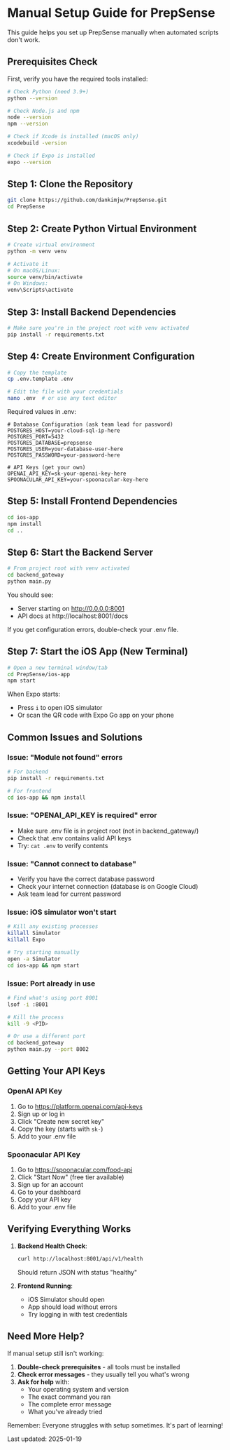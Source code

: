 # Manual Setup Guide for PrepSense

This guide helps you set up PrepSense manually when automated scripts don't work.

## Prerequisites Check

First, verify you have the required tools installed:

```bash
# Check Python (need 3.9+)
python --version

# Check Node.js and npm
node --version
npm --version

# Check if Xcode is installed (macOS only)
xcodebuild -version

# Check if Expo is installed
expo --version
```

## Step 1: Clone the Repository

```bash
git clone https://github.com/dankimjw/PrepSense.git
cd PrepSense
```

## Step 2: Create Python Virtual Environment

```bash
# Create virtual environment
python -m venv venv

# Activate it
# On macOS/Linux:
source venv/bin/activate
# On Windows:
venv\Scripts\activate
```

## Step 3: Install Backend Dependencies

```bash
# Make sure you're in the project root with venv activated
pip install -r requirements.txt
```

## Step 4: Create Environment Configuration

```bash
# Copy the template
cp .env.template .env

# Edit the file with your credentials
nano .env  # or use any text editor
```

Required values in .env:
```env
# Database Configuration (ask team lead for password)
POSTGRES_HOST=your-cloud-sql-ip-here
POSTGRES_PORT=5432
POSTGRES_DATABASE=prepsense
POSTGRES_USER=your-database-user-here
POSTGRES_PASSWORD=your-password-here

# API Keys (get your own)
OPENAI_API_KEY=sk-your-openai-key-here
SPOONACULAR_API_KEY=your-spoonacular-key-here
```

## Step 5: Install Frontend Dependencies

```bash
cd ios-app
npm install
cd ..
```

## Step 6: Start the Backend Server

```bash
# From project root with venv activated
cd backend_gateway
python main.py
```

You should see:
- Server starting on http://0.0.0.0:8001
- API docs at http://localhost:8001/docs

If you get configuration errors, double-check your .env file.

## Step 7: Start the iOS App (New Terminal)

```bash
# Open a new terminal window/tab
cd PrepSense/ios-app
npm start
```

When Expo starts:
- Press `i` to open iOS simulator
- Or scan the QR code with Expo Go app on your phone

## Common Issues and Solutions

### Issue: "Module not found" errors
```bash
# For backend
pip install -r requirements.txt

# For frontend
cd ios-app && npm install
```

### Issue: "OPENAI_API_KEY is required" error
- Make sure .env file is in project root (not in backend_gateway/)
- Check that .env contains valid API keys
- Try: `cat .env` to verify contents

### Issue: "Cannot connect to database"
- Verify you have the correct database password
- Check your internet connection (database is on Google Cloud)
- Ask team lead for current password

### Issue: iOS simulator won't start
```bash
# Kill any existing processes
killall Simulator
killall Expo

# Try starting manually
open -a Simulator
cd ios-app && npm start
```

### Issue: Port already in use
```bash
# Find what's using port 8001
lsof -i :8001

# Kill the process
kill -9 <PID>

# Or use a different port
cd backend_gateway
python main.py --port 8002
```

## Getting Your API Keys

### OpenAI API Key
1. Go to https://platform.openai.com/api-keys
2. Sign up or log in
3. Click "Create new secret key"
4. Copy the key (starts with `sk-`)
5. Add to your .env file

### Spoonacular API Key
1. Go to https://spoonacular.com/food-api
2. Click "Start Now" (free tier available)
3. Sign up for an account
4. Go to your dashboard
5. Copy your API key
6. Add to your .env file

## Verifying Everything Works

1. **Backend Health Check**:
   ```bash
   curl http://localhost:8001/api/v1/health
   ```
   Should return JSON with status "healthy"

2. **Frontend Running**:
   - iOS Simulator should open
   - App should load without errors
   - Try logging in with test credentials

## Need More Help?

If manual setup still isn't working:

1. **Double-check prerequisites** - all tools must be installed
2. **Check error messages** - they usually tell you what's wrong
3. **Ask for help** with:
   - Your operating system and version
   - The exact command you ran
   - The complete error message
   - What you've already tried

Remember: Everyone struggles with setup sometimes. It's part of learning!

Last updated: 2025-01-19